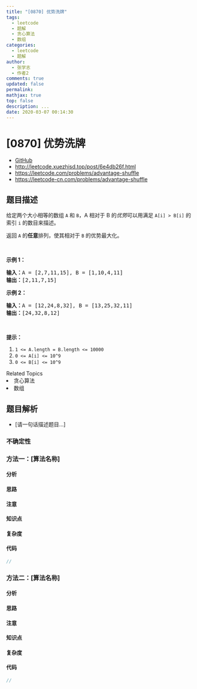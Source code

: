 ```yaml
---
title: "[0870] 优势洗牌"
tags:
  - leetcode
  - 题解
  - 贪心算法
  - 数组
categories:
  - leetcode
  - 题解
author:
  - 张学志
  - 作者2
comments: true
updated: false
permalink:
mathjax: true
top: false
description: ...
date: 2020-03-07 00:14:30
---
```



# [0870] 优势洗牌
* [GitHub](https://github.com/algoboy101/LeetCodeCrowdsource/tree/master/_posts/QA/%5B0870%5D%20%E4%BC%98%E5%8A%BF%E6%B4%97%E7%89%8C.md)
* http://leetcode.xuezhisd.top/post/6e4db26f.html
* https://leetcode.com/problems/advantage-shuffle
* https://leetcode-cn.com/problems/advantage-shuffle


## 题目描述

<p>给定两个大小相等的数组&nbsp;<code>A</code>&nbsp;和&nbsp;<code>B</code>，A 相对于 B 的<em>优势</em>可以用满足&nbsp;<code>A[i] &gt; B[i]</code>&nbsp;的索引 <code>i</code>&nbsp;的数目来描述。</p>

<p>返回&nbsp;<code>A</code>&nbsp;的<strong>任意</strong>排列，使其相对于 <code>B</code>&nbsp;的优势最大化。</p>

<p>&nbsp;</p>

<p><strong>示例 1：</strong></p>

<pre><strong>输入：</strong>A = [2,7,11,15], B = [1,10,4,11]
<strong>输出：</strong>[2,11,7,15]
</pre>

<p><strong>示例 2：</strong></p>

<pre><strong>输入：</strong>A = [12,24,8,32], B = [13,25,32,11]
<strong>输出：</strong>[24,32,8,12]
</pre>

<p>&nbsp;</p>

<p><strong>提示：</strong></p>

<ol>
	<li><code>1 &lt;= A.length = B.length &lt;= 10000</code></li>
	<li><code>0 &lt;= A[i] &lt;= 10^9</code></li>
	<li><code>0 &lt;= B[i] &lt;= 10^9</code></li>
</ol>
<div><div>Related Topics</div><div><li>贪心算法</li><li>数组</li></div></div>


## 题目解析
* [请一句话描述题目...]

### 不确定性


### 方法一：[算法名称]

#### 分析

#### 思路

#### 注意

#### 知识点

#### 复杂度

#### 代码

```cpp
//
```


### 方法二：[算法名称]

#### 分析

#### 思路

#### 注意

#### 知识点

#### 复杂度

#### 代码

```cpp
//
```


